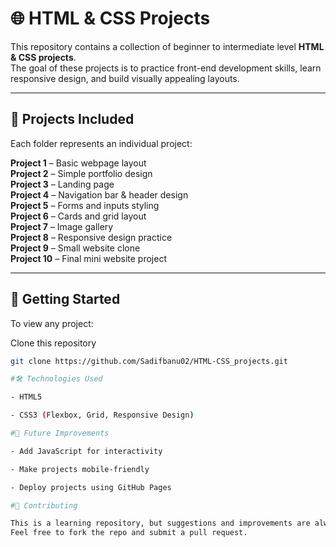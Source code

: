 # 🌐 HTML & CSS Projects

This repository contains a collection of beginner to intermediate level **HTML & CSS projects**.  
The goal of these projects is to practice front-end development skills, learn responsive design, and build visually appealing layouts.

---

## 📂 Projects Included
Each folder represents an individual project:

 **Project 1** – Basic webpage layout  
 **Project 2** – Simple portfolio design     
 **Project 3** – Landing page  
 **Project 4** – Navigation bar & header design  
 **Project 5** – Forms and inputs styling       
 **Project 6** – Cards and grid layout       
 **Project 7** – Image gallery  
 **Project 8** – Responsive design practice  
 **Project 9** – Small website clone  
 **Project 10** – Final mini website project  

---

## 🚀 Getting Started
To view any project:

 Clone this repository  
   ```bash
   git clone https://github.com/Sadifbanu02/HTML-CSS_projects.git

#🛠️ Technologies Used

- HTML5

- CSS3 (Flexbox, Grid, Responsive Design)
  
#🎯 Future Improvements

- Add JavaScript for interactivity

- Make projects mobile-friendly

- Deploy projects using GitHub Pages

#🤝 Contributing

This is a learning repository, but suggestions and improvements are always welcome!
Feel free to fork the repo and submit a pull request.
